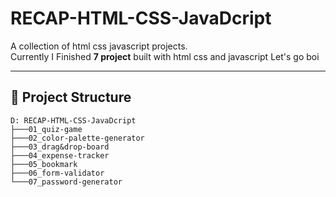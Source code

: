 ﻿# RECAP-HTML-CSS-JavaDcript

A collection of html css javascript projects.  
Currently I Finished **7 project** built with html css and javascript
Let's go boi

---

## 📂 Project Structure

```
D: RECAP-HTML-CSS-JavaDcript
├───01_quiz-game
├───02_color-palette-generator
├───03_drag&drop-board
├───04_expense-tracker
├───05_bookmark
├───06_form-validator
└───07_password-generator
```
